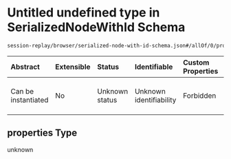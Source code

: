 # Untitled undefined type in SerializedNodeWithId Schema

```txt
session-replay/browser/serialized-node-with-id-schema.json#/allOf/0/properties
```



| Abstract            | Extensible | Status         | Identifiable            | Custom Properties | Additional Properties | Access Restrictions | Defined In                                                                                                                        |
| :------------------ | :--------- | :------------- | :---------------------- | :---------------- | :-------------------- | :------------------ | :-------------------------------------------------------------------------------------------------------------------------------- |
| Can be instantiated | No         | Unknown status | Unknown identifiability | Forbidden         | Allowed               | none                | [serialized-node-with-id-schema.json\*](../out/session-replay/browser/serialized-node-with-id-schema.json "open original schema") |

## properties Type

unknown

